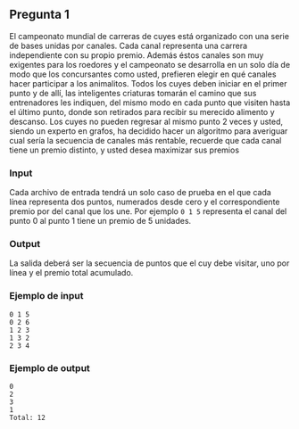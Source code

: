 ## Pregunta 1
El campeonato mundial de carreras de cuyes está organizado con una serie de
bases unidas por canales. Cada canal representa una carrera independiente con su
propio premio. Además éstos canales son muy exigentes para los roedores y el
campeonato se desarrolla en un solo día de modo que los concursantes como usted,
prefieren elegir en qué canales hacer participar a los animalitos. Todos los
cuyes deben iniciar en el primer punto y de allí, las inteligentes criaturas
tomarán el camino que sus entrenadores les indiquen, del mismo modo en cada
punto que visiten hasta el último punto, donde son retirados para recibir su
merecido alimento y descanso. Los cuyes no pueden regresar al mismo punto 2
veces y usted, siendo un experto en grafos, ha decidido hacer un algoritmo para
averiguar cual sería la secuencia de canales más rentable, recuerde que cada
canal tiene un premio distinto, y usted desea maximizar sus premios

### Input
Cada archivo de entrada tendrá un solo caso de prueba en el que cada línea
representa dos puntos, numerados desde cero y el correspondiente premio por del
canal que los une. Por ejemplo `0 1 5` representa el canal del punto 0 al punto
1 tiene un premio de 5 unidades.

### Output
La salida deberá ser la secuencia de puntos que el cuy debe visitar, uno por
línea y el premio total acumulado.

### Ejemplo de input

    0 1 5
    0 2 6
    1 2 3
    1 3 2
    2 3 4

### Ejemplo de output

    0
    2
    3
    1
    Total: 12

